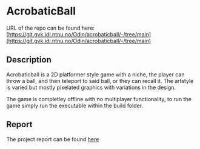 # AcrobaticBall

URL of the repo can be found here: [https://git.gvk.idi.ntnu.no/Odin/acrobaticball/-/tree/main](https://git.gvk.idi.ntnu.no/Odin/acrobaticball/-/tree/main)

## Description

Acrobaticball is a 2D platformer style game with a niche, the player can throw a ball, and then teleport to said ball, or they can recall it. The artstyle is varied but mostly pixelated graphics with variations in the design.

The game is completley offline with no multiplayer functionality, to run the game simply run the executable within the build folder.


## Report

The project report can be found [here](gameprog.md)
